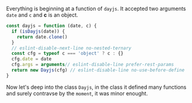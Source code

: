 Everything is beginning at a function of `dayjs`. It accepted two arguments `date` and `c` and __c__ is an object.
```js
const dayjs = function (date, c) {
  if (isDayjs(date)) {
    return date.clone()
  }
  // eslint-disable-next-line no-nested-ternary
  const cfg = typeof c === 'object' ? c : {}
  cfg.date = date
  cfg.args = arguments// eslint-disable-line prefer-rest-params
  return new Dayjs(cfg) // eslint-disable-line no-use-before-define
}
```

Now let's deep into the class `Dayjs`, in the class it defined many functions and surely contravse by the `moment`, it was minor enought. 
